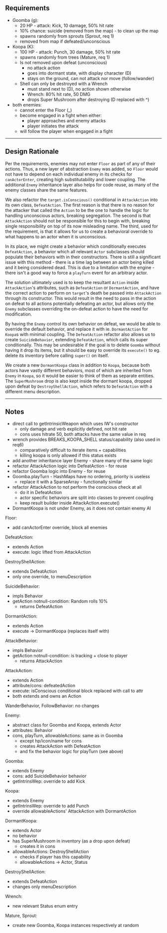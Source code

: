 ## Requirements

- Goomba (g):
  - 20 HP - attack: Kick, 10 damage, 50% hit rate
  - 10% chance: suicide (removed from the map) - to clean up the map
  - spawns randomly from sprouts (Sprout, req 1)
  - removed from map if defeated/unconscious
- Koopa (K):
  - 100 HP - attack: Punch, 30 damage, 50% hit rate
  - spawns randomly from trees (Mature, req 1)
  - Is not removed upon defeat (unconscious)
    - no attack action
    - goes into dormant state, with display character (D)
    - stays on the ground, can not attack nor move (follow/wander)
  - Shell can only be destroyed with a Wrench
    - must stand next to (D), no action shown otherwise
    - Wrench: 80% hit rate, 50 DMG
    - drops Super Mushroom after destroying (D replaced with ^)
- both enemies:
  - cannot enter the Floor (_)
  - become engaged in a fight when either:
    - player approaches and enemy attacks
    - player initiates the attack
  - will follow the player when engaged in a fight

---

## Design Rationale

Per the requirements, enemies may not enter `Floor` as part of any of their actions. Thus, a new layer of abstraction `Enemy` was added, so `Floor` would not have to depend on each individual enemy in its checks for `canActorEnter`, creating high substitutability and lower coupling. The additional `Enemy` inheritance layer also helps for code reuse, as many of the enemy classes share the same features.

We also refactor the `target.isConscious()` conditional in `AttackAction` into its own class, `DefeatAction`. The first reason is that there is no reason for the attacker that called the `Action` to be the one to handle the logic for handling unconscious actors, breaking segregation. The second is that `AttackAction` should not be responsible for this to begin with, breaking single responsibility on top of its now misleading name. The third, used for the requirement, is that it allows for us to create a behavioral override to what happens to an actor when it is unconscious.

In its place, we might create a behavior which conditionally executes `DefeatAction`, a behavior which all relevant `Actor` subclasses should populate their behaviors with in their constructors. There is still a significant issue with this method - there is a time lag between an actor being killed and it being considered dead. This is due to a limitation with the engine - there isn't a good way to force a `playTurn` event for an arbitrary actor.

The solution ultimately used is to keep the resultant `Action` inside `AttackAction`'s attributes, such as `DefeatAction` or `DormantAction`, and have the correct action to perform on `target`'s death be passed into `AttackAction` through its constructor. This would result in the need to pass in the action on defeat to all actions potentially defeating an actor, but allows only the `Enemy` subclasses overriding the on-defeat action to have the need for modification.

By having the `Enemy` control its own behavior on defeat, we would be able to override the default behavior, and replace it with ie. `DormantAction` for `Koopa`s with minimal coupling. The `DefeatAction` refactor also allows us to create `SuicideBehavior`, extending `DefeatAction`, which calls its super conditionally. This may be undesirable if the goal is to delete `Goomba` without having it drop its items, but it should be easy to override its `execute()` to eg. delete its inventory before calling `super()` on itself.

We create a new `DormantKoopa` class in addition to `Koopa`, because both actors have vastly different behaviors, most of which are inherited from `Enemy` in `Koopa`, so it would be easier to think of them as separate entities. The `SuperMushroom` drop is also kept inside the dormant koopa, dropped upon defeat by `DestroyShellAction`, which refers to `DefeatAction` with a different menu description.

---

## Notes

- direct call to getIntrinsicWeapon which uses IW's constructor
  - only damage and verb explicitly defined, not hit rate
  - cons uses hitrate 50, both attacks have the same value in req
- wrench provides BREAKS_KOOPA_SHELL status/capability (also used in req6)
  - comparatively difficult to iterate items + capabilities
  - killing koopa is only allowed if this status exists
- add another inheritance layer Enemy - share many of the same logic
- refactor AttackAction logic into DefeatAction - for reuse
- refactor Goomba logic into Enemy - for reuse
- Goomba.playTurn - HashMaps have no ordering, priority is useless
  - replace it with a SparseArray - functionally similar
- refactor AttackAction to not perform the conscious check at all
  - do it in DefeatAction
  - actor specific behaviors are split into classes to prevent coupling
  - keep result builder inside AttackAction.execute()
- DormantKoopa is not under Enemy, as it does not contain enemy AI

Floor:
- add canActorEnter override, block all enemies

DefeatAction:
- extends Action
- execute: logic lifted from AttackAction

DestroyShellAction:
- extends DefeatAction
- only one override, to menuDescription

SuicideBehavior:
- impls Behavior
- getAction notnull-condition: Random rolls 10%
  - returns DefeatAction

DormantAction:
- extends Action
- execute -> DormantKoopa (replaces itself with)

AttackBehavior:
- impls Behavior
- getAction notnull-condition: is tracking + close to player
  - returns AttackAction

AttackAction:
- extends Action
- attribute/cons: defeatedAction
- execute: isConscious conditional block replaced with call to attr
- both extends and owns an Action

WanderBehavior, FollowBehavior: no changes

Enemy:
- abstract class for Goomba and Koopa, extends Actor
- attributes: Behavior
- cons, playTurn, allowableActions: same as in Goomba
  - except hp/icon/name for cons
  - creates AttackAction with DefeatAction
  - and fix the behavior logic for playTurn (see above)

Goomba:
- extends Enemy
- cons: add SuicideBehavior behavior
- getIntrinsWep: override to add Kick

Koopa:
- extends Enemy
- getIntrinsWep: override to add Punch
- override allowableActions' AttackAction with DormantAction

DormantKoopa:
- extends Actor
- no behavior
- has SuperMushroom in inventory (as a drop upon defeat)
  - creates it in cons
- allowableActions: DestroyShellAction
  - checks if player has this capability
  - allowableActions -> Actor, Status

DestroyShellAction:
- extends DefeatAction
- changes only menuDescription

Wrench:
- new relevant Status enum entry

Mature, Sprout:
- create new Goomba, Koopa instances respectively at random
